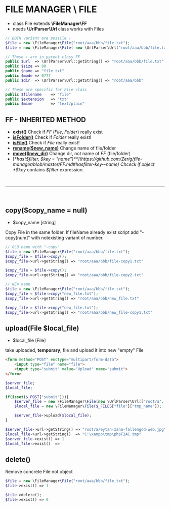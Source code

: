 # FILE MANAGER \ FILE
- class File extends **\FileManager\FF**
- needs **\UrlParser\Url** class
works with Files


```php
// BOTH variant are possile ↓
$file = new \FileManager\File("root/aaa/bbb/file.txt");
$file = new \FileManager\File( new \UrlParser\Url("root/aaa/bbb/file.txt") );

// These ↓ are in parent class FF
public $url  => \UrlParser\Url::getString() => "root/aaa/bbb/file.txt"
public $size => 80
public $name => "file.txt"
public $mode => 0777
public $dir  => \UrlParser\Url::getString() => "root/aaa/bbb"

// These are specific for File class
public $filename	=> "file"
public $extension	=> "txt"
public $mime		=> "text/plain"

```

## FF - INHERITED METHOD
- [**exist()**](https://github.com/Zerig/file-manager/blob/master/FF.md#exist) Check if *FF* (*File*, *Folder*) really exist
- [**isFolder()**](https://github.com/Zerig/file-manager/blob/master/FF.md#isfolder) Check if *Folder* really exist!
- [**isFile()**](https://github.com/Zerig/file-manager/blob/master/FF.md#isfile) Check if *File* really exist!
- [**rename($new_name)**](https://github.com/Zerig/file-manager/blob/master/FF.md#renamenew_name) Change name of file/folder
- [**move($new_dir)**](https://github.com/Zerig/file-manager/blob/master/FF.md#movenew_dir) Change dir, not name of *FF* (file/folder)
- [**has($filter, $key = "name")**](https://github.com/Zerig/file-manager/blob/master/FF.md#hasfilter-key--name) Chceck if object *$key* contains *$filter* expression.




<br>
<hr>
<br>


## copy($copy_name = null)
- $copy_name [string]

Copy File in the same folder. If fileName already exist script add "-copy[num]" with notexisting variant of number.
```php
// OLD name with "-copy"
$file = new \FileManager\File("root/aaa/bbb/file.txt");
$copy_file = $file->copy();
$copy_file->url->getString() => "root/aaa/bbb/file-copy1.txt"

$copy_file = $file->copy();
$copy_file->url->getString() => "root/aaa/bbb/file-copy2.txt"

// NEW name
$file = new \FileManager\File("root/aaa/bbb/file.txt");
$copy_file = $file->copy("new_file.txt");
$copy_file->url->getString() => "root/aaa/bbb/new_file.txt"

$copy_file = $file->copy("new_file.txt");
$copy_file->url->getString() => "root/aaa/bbb/new_file-copy1.txt"
```

## upload(File $local_file)
- $local_file [File]

take uploaded, **temporary**, file and upload it into new "empty" File
```html
<form method="POST" enctype="multipart/form-data">
	<input type="file" name="file">
	<input type="submit" value="Upload" name="submit">
</form>
```
```php
$server_file;
$local_file;

if(isset($_POST["submit"])){
	$server_file = new \FileManager\File(new \UrlParser\Url(["root/a", $_FILES["file"]["name"]]));
	$local_file = new \FileManager\File($_FILES["file"]["tmp_name"]);

	$server_file->upload($local_file);
}

$server_file->url->getString() => "root/a/eytan-zana-fallengod-web.jpg"
$local_file->url->getString()  => "C:\xampp\tmp\phpF2AC.tmp"
$server_file->exist() => 1
$local_file->exist()  =>


```


## delete()
Remove concrete File not object

```php
$file = new \FileManager\File("root/aaa/bbb/file.txt");
$file->exist() => 1

$file->delete();
$file->exist() => 0
```
